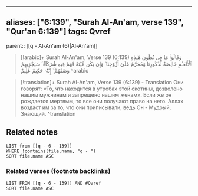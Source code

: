 
---
aliases: ["6:139", "Surah Al-An'am, verse 139", "Qur'an 6:139"]
tags: Qvref
---

parent:: [[q - Al-An'am (6)|Al-An'am]]

> [!arabic]+ Surah Al-An'am, Verse 139 (6:139)
> <span class="quran-arabic">وَقَالُوا۟ مَا فِى بُطُونِ هَـٰذِهِ ٱلْأَنْعَـٰمِ خَالِصَةٌ لِّذُكُورِنَا وَمُحَرَّمٌ عَلَىٰٓ أَزْوَٰجِنَا ۖ وَإِن يَكُن مَّيْتَةً فَهُمْ فِيهِ شُرَكَآءُ ۚ سَيَجْزِيهِمْ وَصْفَهُمْ ۚ إِنَّهُۥ حَكِيمٌ عَلِيمٌ</span>
^arabic

> [!translation]+ Surah Al-An'am, Verse 139 (6:139) - Translation
> Они говорят: «То, что находится в утробах этой скотины, дозволено нашим мужчинам и запрещено нашим женам». Если же он рождается мертвым, то все они получают право на него. Аллах воздаст им за то, что они приписывали, ведь Он - Мудрый, Знающий.
^translation



## Related notes
```dataview
LIST from [[q - 6 - 139]]
WHERE !contains(file.name, "q - ")
SORT file.name ASC
```

### Related verses (footnote backlinks)
```dataview
LIST FROM [[q - 6 - 139]] AND #Qvref
SORT file.name ASC
```

